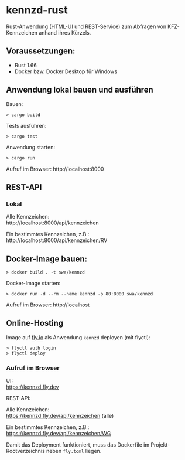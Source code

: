 # kennzd-rust
Rust-Anwendung (HTML-UI und REST-Service) zum Abfragen von KFZ-Kennzeichen anhand ihres Kürzels.

## Voraussetzungen:

* Rust 1.66
* Docker bzw. Docker Desktop für Windows

## Anwendung lokal bauen und ausführen
Bauen:
```shell script
> cargo build
```

Tests ausführen:
```shell script
> cargo test
```

Anwendung starten:
```shell script
> cargo run
```

Aufruf im Browser: http://localhost:8000

## REST-API

### Lokal

Alle Kennzeichen:<br>
http://localhost:8000/api/kennzeichen

Ein bestimmtes Kennzeichen, z.B.:<br> 
http://localhost:8000/api/kennzeichen/RV

## Docker-Image bauen:

```shell script
> docker build . -t swa/kennzd
```

Docker-Image starten:
```shell script
> docker run -d --rm --name kennzd -p 80:8000 swa/kennzd
```
Aufruf im Browser: http://localhost

## Online-Hosting

Image auf [fly.io](https://fly.io/) als Anwendung `kennzd` deployen (mit flyctl):
```shell script
> flyctl auth login
> flyctl deploy 
```
### Aufruf im Browser

UI:<br>
https://kennzd.fly.dev

REST-API:<br>

Alle Kennzeichen:<br>
https://kennzd.fly.dev/api/kennzeichen (alle)<br>

Ein bestimmtes Kennzeichen, z.B.:<br>
https://kennzd.fly.dev/api/kennzeichen/WG <br>

Damit das Deployment funktioniert, muss das Dockerfile im Projekt-Rootverzeichnis neben `fly.toml` liegen.
